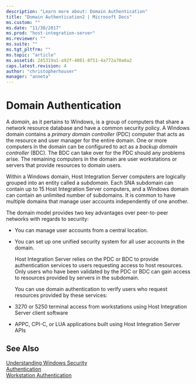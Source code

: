 ```yaml
---
description: "Learn more about: Domain Authentication"
title: "Domain Authentication2 | Microsoft Docs"
ms.custom: ""
ms.date: "11/30/2017"
ms.prod: "host-integration-server"
ms.reviewer: ""
ms.suite: ""
ms.tgt_pltfrm: ""
ms.topic: "article"
ms.assetid: 245319a1-a92f-4081-8f51-4a772a70a6a2
caps.latest.revision: 4
author: "christopherhouser"
manager: "anneta"
---
```

# Domain Authentication
A *domain*, as it pertains to Windows, is a group of computers that share a network resource database and have a common security policy. A Windows domain contains a *primary domain controller* (PDC) computer that acts as the resource and user manager for the entire domain. One or more computers in the domain can be configured to act as a *backup domain controller* (BDC). The BDC can take over for the PDC should any problems arise. The remaining computers in the domain are user workstations or servers that provide resources to domain users.  
  
 Within a Windows domain, Host Integration Server computers are logically grouped into an entity called a *subdomain*. Each SNA subdomain can contain up to 15 Host Integration Server computers, and a Windows domain can contain an unlimited number of subdomains. It is common to have multiple domains that manage user accounts independently of one another.  
  
 The domain model provides two key advantages over peer-to-peer networks with regards to security:  
  
- You can manage user accounts from a central location.  
  
- You can set up one unified security system for all user accounts in the domain.  
  
  Host Integration Server relies on the PDC or BDC to provide authentication services to users requesting access to host resources. Only users who have been validated by the PDC or BDC can gain access to resources provided by servers in the subdomain.  
  
  You can use domain authentication to verify users who request resources provided by these services:  
  
- 3270 or 5250 terminal access from workstations using Host Integration Server client software  
  
- APPC, CPI-C, or LUA applications built using Host Integration Server APIs  
  
## See Also  
 [Understanding Windows Security](../core/understanding-windows-security1.md)   
 [Authentication](../core/authentication1.md)   
 [Workstation Authentication](../core/workstation-authentication1.md)

